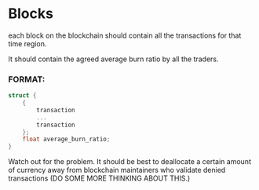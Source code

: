 
# Blocks

each block on the blockchain should contain all the transactions
for that time region.

It should contain the agreed average burn ratio by all the traders.

### FORMAT:

```c
struct {
    {
        transaction
        ...
        transaction
    };
    float average_burn_ratio;
}
```





Watch out for the <nothing-at-stake> problem.
It should be best to deallocate a certain amount of currency away from
blockchain maintainers who validate denied transactions
(DO SOME MORE THINKING ABOUT THIS.)




